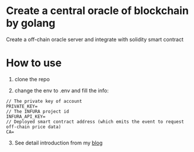 # Create a central oracle of blockchain by golang

Create a off-chain oracle server and integrate with solidity smart contract

# How to use

1. clone the repo


2. change the env to .env and fill the info:
```
// The private key of account
PRIVATE_KEY=
// The INFURA project id
INFURA_API_KEY=
// Deployed smart contract address (which emits the event to request off-chain price data)
CA=
```

3. See detail introduction from my [blog](https://colorfullife.ml/pages/diary/erics-daily-life/eric62/)